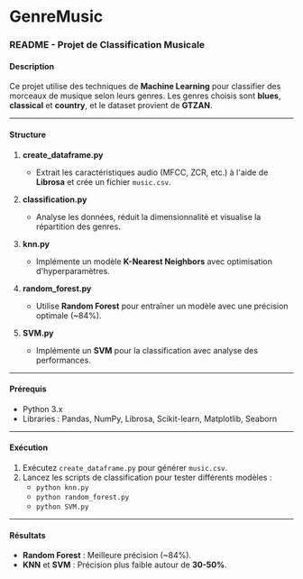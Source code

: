# GenreMusic

### README - Projet de Classification Musicale

#### Description  
Ce projet utilise des techniques de **Machine Learning** pour classifier des morceaux de musique selon leurs genres. Les genres choisis sont **blues**, **classical** et **country**, et le dataset provient de **GTZAN**.

---

#### Structure  
1. **create_dataframe.py**  
   - Extrait les caractéristiques audio (MFCC, ZCR, etc.) à l'aide de **Librosa** et crée un fichier `music.csv`.  

2. **classification.py**  
   - Analyse les données, réduit la dimensionnalité et visualise la répartition des genres.

3. **knn.py**  
   - Implémente un modèle **K-Nearest Neighbors** avec optimisation d'hyperparamètres.  

4. **random_forest.py**  
   - Utilise **Random Forest** pour entraîner un modèle avec une précision optimale (~84%).

5. **SVM.py**  
   - Implémente un **SVM** pour la classification avec analyse des performances.

---

#### Prérequis  
- Python 3.x  
- Libraries : Pandas, NumPy, Librosa, Scikit-learn, Matplotlib, Seaborn  

---

#### Exécution  
1. Exécutez `create_dataframe.py` pour générer `music.csv`.  
2. Lancez les scripts de classification pour tester différents modèles :  
   - `python knn.py`  
   - `python random_forest.py`  
   - `python SVM.py`  

---

#### Résultats  
- **Random Forest** : Meilleure précision (~84%).  
- **KNN** et **SVM** : Précision plus faible autour de **30-50%**.
